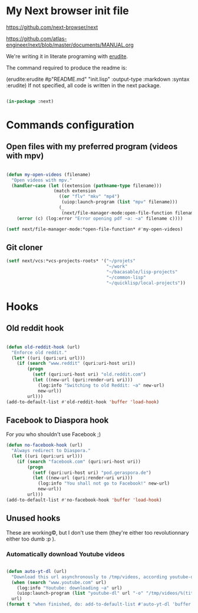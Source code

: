 
# My Next browser init file


https://github.com/next-browser/next

https://github.com/atlas-engineer/next/blob/master/documents/MANUAL.org

We're writing it in literate programing with [erudite](https://github.com/mmontone/erudite).

The command required to produce the readme is:

(erudite:erudite #p"README.md" "init.lisp" :output-type :markdown :syntax :erudite)
If not specified, all code is written in the next package.

```lisp

(in-package :next)

```

# Commands configuration


## Open files with my preferred program (videos with mpv)


```lisp

(defun my-open-videos (filename)
  "Open videos with mpv."
  (handler-case (let ((extension (pathname-type filename)))
                  (match extension
                    ((or "flv" "mkv" "mp4")
                     (uiop:launch-program (list "mpv" filename)))
                    (_
                     (next/file-manager-mode:open-file-function filename))))
    (error (c) (log:error "Error opening pdf ~a: ~a" filename c))))

(setf next/file-manager-mode:*open-file-function* #'my-open-videos)

```

## Git cloner


```lisp
(setf next/vcs:*vcs-projects-roots* '("~/projets"
                                      "~/work"
                                      "~/bacasable/lisp-projects"
                                      "~/common-lisp"
                                      "~/quicklisp/local-projects"))

```

# Hooks


## Old reddit hook


```lisp

(defun old-reddit-hook (url)
  "Enforce old reddit."
  (let* ((uri (quri:uri url)))
    (if (search "www.reddit" (quri:uri-host uri))
        (progn
          (setf (quri:uri-host uri) "old.reddit.com")
          (let ((new-url (quri:render-uri uri)))
            (log:info "Switching to old Reddit: ~a" new-url)
            new-url))
        url)))
(add-to-default-list #'old-reddit-hook 'buffer 'load-hook)

```

## Facebook to Diaspora hook

For *you* who shouldn't use Facebook ;)

```lisp
(defun no-facebook-hook (url)
  "Always redirect to Diaspora."
  (let ((uri (quri:uri url)))
    (if (search "facebook.com" (quri:uri-host uri))
        (progn
          (setf (quri:uri-host uri) "pod.geraspora.de")
          (let ((new-url (quri:render-uri uri)))
            (log:info "You shall not go to Facebook!" new-url)
            new-url))
        url)))
(add-to-default-list #'no-facebook-hook 'buffer 'load-hook)

```


## Unused hooks

These  are  working©,  but  I  don't  use  them  (they're  either  too
revolutionnary either too dumb :p ).


### Automatically download Youtube videos


```lisp

(defun auto-yt-dl (url)
  "Download this url asynchronously to /tmp/videos, according youtube-dl is installed globally."
  (when (search "www.youtube.com" url)
    (log:info "Youtube: downloading ~a" url)
    (uiop:launch-program (list "youtube-dl" url "-o" "/tmp/videos/%(title)s.%(ext)s")))
  url)
(format t "when finished, do: add-to-default-list #'auto-yt-dl 'buffer 'load-hook")
```
